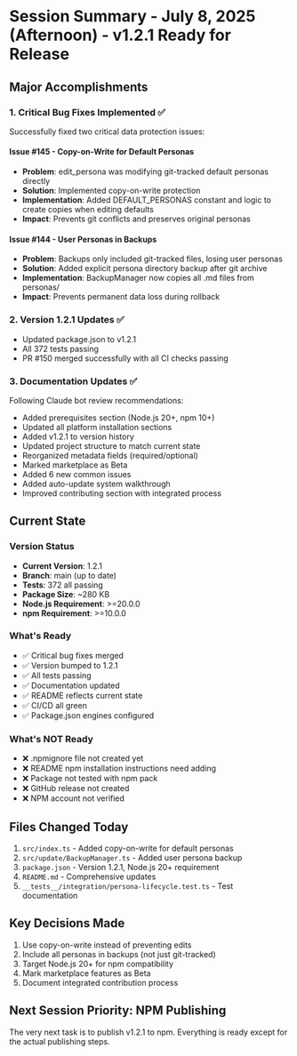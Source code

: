 # Session Summary - July 8, 2025 (Afternoon) - v1.2.1 Ready for Release

## Major Accomplishments

### 1. Critical Bug Fixes Implemented ✅
Successfully fixed two critical data protection issues:

#### Issue #145 - Copy-on-Write for Default Personas
- **Problem**: edit_persona was modifying git-tracked default personas directly
- **Solution**: Implemented copy-on-write protection
- **Implementation**: Added DEFAULT_PERSONAS constant and logic to create copies when editing defaults
- **Impact**: Prevents git conflicts and preserves original personas

#### Issue #144 - User Personas in Backups
- **Problem**: Backups only included git-tracked files, losing user personas
- **Solution**: Added explicit persona directory backup after git archive
- **Implementation**: BackupManager now copies all .md files from personas/
- **Impact**: Prevents permanent data loss during rollback

### 2. Version 1.2.1 Updates ✅
- Updated package.json to v1.2.1
- All 372 tests passing
- PR #150 merged successfully with all CI checks passing

### 3. Documentation Updates ✅
Following Claude bot review recommendations:
- Added prerequisites section (Node.js 20+, npm 10+)
- Updated all platform installation sections
- Added v1.2.1 to version history
- Updated project structure to match current state
- Reorganized metadata fields (required/optional)
- Marked marketplace as Beta
- Added 6 new common issues
- Added auto-update system walkthrough
- Improved contributing section with integrated process

## Current State

### Version Status
- **Current Version**: 1.2.1
- **Branch**: main (up to date)
- **Tests**: 372 all passing
- **Package Size**: ~280 KB
- **Node.js Requirement**: >=20.0.0
- **npm Requirement**: >=10.0.0

### What's Ready
- ✅ Critical bug fixes merged
- ✅ Version bumped to 1.2.1
- ✅ All tests passing
- ✅ Documentation updated
- ✅ README reflects current state
- ✅ CI/CD all green
- ✅ Package.json engines configured

### What's NOT Ready
- ❌ .npmignore file not created yet
- ❌ README npm installation instructions need adding
- ❌ Package not tested with npm pack
- ❌ GitHub release not created
- ❌ NPM account not verified

## Files Changed Today
1. `src/index.ts` - Added copy-on-write for default personas
2. `src/update/BackupManager.ts` - Added user persona backup
3. `package.json` - Version 1.2.1, Node.js 20+ requirement
4. `README.md` - Comprehensive updates
5. `__tests__/integration/persona-lifecycle.test.ts` - Test documentation

## Key Decisions Made
1. Use copy-on-write instead of preventing edits
2. Include all personas in backups (not just git-tracked)
3. Target Node.js 20+ for npm compatibility
4. Mark marketplace features as Beta
5. Document integrated contribution process

## Next Session Priority: NPM Publishing

The very next task is to publish v1.2.1 to npm. Everything is ready except for the actual publishing steps.